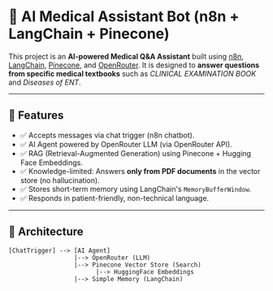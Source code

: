 # 🧠 AI Medical Assistant Bot (n8n + LangChain + Pinecone)

This project is an **AI-powered Medical Q&A Assistant** built using [n8n](https://n8n.io), [LangChain](https://www.langchain.com/), [Pinecone](https://www.pinecone.io/), and [OpenRouter](https://openrouter.ai/). It is designed to **answer questions from specific medical textbooks** such as *CLINICAL EXAMINATION BOOK* and *Diseases of ENT*.

---

## 📌 Features

- ✅ Accepts messages via chat trigger (n8n chatbot).
- ✅ AI Agent powered by OpenRouter LLM (via OpenRouter API).
- ✅ RAG (Retrieval-Augmented Generation) using Pinecone + Hugging Face Embeddings.
- ✅ Knowledge-limited: Answers **only from PDF documents** in the vector store (no hallucination).
- ✅ Stores short-term memory using LangChain's `MemoryBufferWindow`.
- ✅ Responds in patient-friendly, non-technical language.

---

## 🧱 Architecture

```text
[ChatTrigger] --> [AI Agent]
                  |--> OpenRouter (LLM)
                  |--> Pinecone Vector Store (Search)
                        |--> HuggingFace Embeddings
                  |--> Simple Memory (LangChain)
